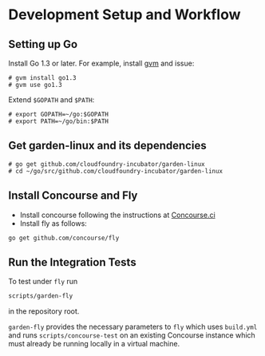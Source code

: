 # Development Setup and Workflow

## Setting up Go

Install Go 1.3 or later. For example, install [gvm](https://github.com/moovweb/gvm) and issue:
```
# gvm install go1.3
# gvm use go1.3
```

Extend `$GOPATH` and `$PATH`:
```
# export GOPATH=~/go:$GOPATH
# export PATH=~/go/bin:$PATH
```

## Get garden-linux and its dependencies
```
# go get github.com/cloudfoundry-incubator/garden-linux
# cd ~/go/src/github.com/cloudfoundry-incubator/garden-linux
```

## Install Concourse and Fly

- Install concourse following the instructions at [Concourse.ci](http://concourse.ci)
- Install fly as follows:

```
go get github.com/concourse/fly
```

## Run the Integration Tests

To test under `fly` run

```bash
scripts/garden-fly
```

in the repository root.

`garden-fly` provides the necessary parameters to `fly` which uses `build.yml`
and runs `scripts/concourse-test` on an existing Concourse instance which must
already be running locally in a virtual machine.
